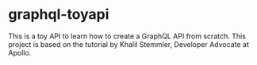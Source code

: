 # graphql-toyapi

This is a toy API to learn how to create a GraphQL API from scratch. This project is based on the tutorial by Khalil Stemmler, Developer Advocate at Apollo. 